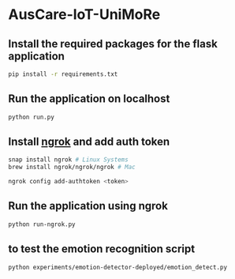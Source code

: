 # AusCare-IoT-UniMoRe

## Install the required packages for the flask application

```bash
pip install -r requirements.txt
```

## Run the application on localhost

```bash
python run.py
```

## Install [ngrok](https://ngrok.com/download) and add auth token

```bash
snap install ngrok # Linux Systems
brew install ngrok/ngrok/ngrok # Mac

ngrok config add-authtoken <token>
```

## Run the application using ngrok

```bash
python run-ngrok.py
```

## to test the emotion recognition script

```bash
python experiments/emotion-detector-deployed/emotion_detect.py
```
